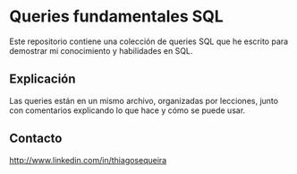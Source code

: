 # Queries fundamentales SQL 

Este repositorio contiene una colección de queries SQL que he escrito para demostrar mi conocimiento y habilidades en SQL.

## Explicación

Las queries están en un mismo archivo, organizadas por lecciones, junto con comentarios explicando lo que hace y cómo se puede usar. 

## Contacto
<http://www.linkedin.com/in/thiagosequeira>
